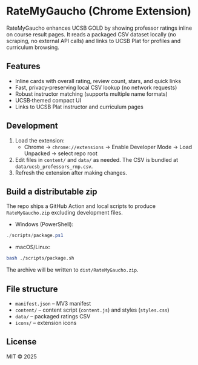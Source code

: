 # RateMyGaucho (Chrome Extension)

RateMyGaucho enhances UCSB GOLD by showing professor ratings inline on course result pages. It reads a packaged CSV dataset locally (no scraping, no external API calls) and links to UCSB Plat for profiles and curriculum browsing.

## Features
- Inline cards with overall rating, review count, stars, and quick links
- Fast, privacy‑preserving local CSV lookup (no network requests)
- Robust instructor matching (supports multiple name formats)
- UCSB‑themed compact UI
- Links to UCSB Plat instructor and curriculum pages

## Development
1. Load the extension:
   - Chrome → `chrome://extensions` → Enable Developer Mode → Load Unpacked → select repo root
2. Edit files in `content/` and `data/` as needed. The CSV is bundled at `data/ucsb_professors_rmp.csv`.
3. Refresh the extension after making changes.

## Build a distributable zip
The repo ships a GitHub Action and local scripts to produce `RateMyGaucho.zip` excluding development files.

- Windows (PowerShell):
```powershell
./scripts/package.ps1
```
- macOS/Linux:
```bash
bash ./scripts/package.sh
```

The archive will be written to `dist/RateMyGaucho.zip`.

## File structure
- `manifest.json` – MV3 manifest
- `content/` – content script (`content.js`) and styles (`styles.css`)
- `data/` – packaged ratings CSV
- `icons/` – extension icons

## License
MIT © 2025

